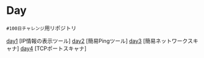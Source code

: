 # Day
`#100日チャレンジ`用リポジトリ

[day1](day1/main.py) [IP情報の表示ツール]
[day2](day2/main.py) [簡易Pingツール]
[day3](day3/main.py) [簡易ネットワークスキャナ]
[day4](day4/main.py) [TCPポートスキャナ]